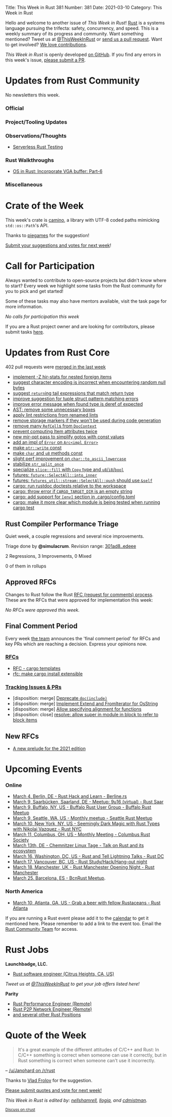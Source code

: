Title: This Week in Rust 381
Number: 381
Date: 2021-03-10
Category: This Week in Rust

Hello and welcome to another issue of *This Week in Rust*!
[Rust](http://rust-lang.org) is a systems language pursuing the trifecta: safety, concurrency, and speed.
This is a weekly summary of its progress and community.
Want something mentioned? Tweet us at [@ThisWeekInRust](https://twitter.com/ThisWeekInRust) or [send us a pull request](https://github.com/rust-lang/this-week-in-rust).
Want to get involved? [We love contributions](https://github.com/rust-lang/rust/blob/master/CONTRIBUTING.md).

*This Week in Rust* is openly developed [on GitHub](https://github.com/rust-lang/this-week-in-rust).
If you find any errors in this week's issue, [please submit a PR](https://github.com/rust-lang/this-week-in-rust/pulls).

# Updates from Rust Community

No newsletters this week.

### Official

### Project/Tooling Updates

### Observations/Thoughts

* [Serverless Rust Testing](https://www.peakscale.com/serverless-rust/)

### Rust Walkthroughs
* [OS in Rust: Incorporate VGA buffer: Part-6](https://blog.knoldus.com/os-in-rust-incorporate-vga-buffer-part-6/)

### Miscellaneous

# Crate of the Week

This week's crate is [camino](https://crates.io/crates/camino), a library with UTF-8 coded paths mimicking `std::os::Path`'s API.

Thanks to [piegames](https://users.rust-lang.org/t/crate-of-the-week/2704/886) for the suggestion!

[Submit your suggestions and votes for next week][submit_crate]!

[submit_crate]: https://users.rust-lang.org/t/crate-of-the-week/2704

# Call for Participation

Always wanted to contribute to open-source projects but didn't know where to start?
Every week we highlight some tasks from the Rust community for you to pick and get started!

Some of these tasks may also have mentors available, visit the task page for more information.

*No calls for participation this week*

If you are a Rust project owner and are looking for contributors, please submit tasks [here][guidelines].

[guidelines]: https://users.rust-lang.org/t/twir-call-for-participation/4821

# Updates from Rust Core

402 pull requests were [merged in the last week][merged]

[merged]: https://github.com/search?q=is%3Apr+org%3Arust-lang+is%3Amerged+merged%3A2021-02-22..2021-03-01

* [implement -Z hir-stats for nested foreign items](https://github.com/rust-lang/rust/pull/82258)
* [suggest character encoding is incorrect when encountering random null bytes](https://github.com/rust-lang/rust/pull/81856)
* [suggest `return`ing tail expressions that match return type](https://github.com/rust-lang/rust/pull/81769)
* [improve suggestion for tuple struct pattern matching errors](https://github.com/rust-lang/rust/pull/81235)
* [improve error message when found type is deref of expected](https://github.com/rust-lang/rust/pull/82364)
* [AST: remove some unnecessary boxes](https://github.com/rust-lang/rust/pull/82321)
* [apply lint restrictions from renamed lints](https://github.com/rust-lang/rust/pull/82620)
* [remove storage markers if they won't be used during code generation](https://github.com/rust-lang/rust/pull/78360)
* [remove many `RefCell`s from `DocContext`](https://github.com/rust-lang/rust/pull/82305)
* [prevent computing Item attributes twice](https://github.com/rust-lang/rust/pull/82265)
* [new mir-opt pass to simplify gotos with const values](https://github.com/rust-lang/rust/pull/80475)
* [add an impl of `Error` on `Arc<impl Error>`](https://github.com/rust-lang/rust/pull/80553)
* [make `ptr::write` const](https://github.com/rust-lang/rust/pull/81167)
* [make `char` and `u8` methods const](https://github.com/rust-lang/rust/pull/82078)
* [slight perf improvement on `char::to_ascii_lowercase`](https://github.com/rust-lang/rust/pull/81837)
* [stabilize `str_split_once`](https://github.com/rust-lang/rust/pull/81940)
* [specialize `slice::fill` with `Copy` type and `u8`/`i8`/`bool`](https://github.com/rust-lang/rust/pull/81874)
* [futures: `future::SelectAll::into_inner`](https://github.com/rust-lang/futures-rs/pull/2363)
* [futures: `futures_util::stream::SelectAll::push` should use `&self`](https://github.com/rust-lang/futures-rs/pull/2293)
* [cargo: run rustdoc doctests relative to the workspace](https://github.com/rust-lang/cargo/pull/9105)
* [cargo: throw error if `CARGO_TARGET_DIR` is an empty string](https://github.com/rust-lang/cargo/pull/8939)
* [cargo: add support for `[env]` section in .cargo/config.toml](https://github.com/rust-lang/cargo/pull/9175)
* [cargo: make it more clear which module is being tested when running cargo test](https://github.com/rust-lang/cargo/pull/9195)

## Rust Compiler Performance Triage

Quiet week, a couple regressions and several nice improvements.

Triage done by **@simulacrum**.
Revision range: [301ad8..edeee](https://perf.rust-lang.org/?start=301ad8a4fa3ea56fb980443b7997c8f9d72dd717&end=edeee915b1c52f97411e57ef6b1a8bd46548a37a&absolute=false&stat=instructions%3Au)

2 Regressions, 3 Improvements, 0 Mixed

0 of them in rollups

## Approved RFCs

Changes to Rust follow the Rust [RFC (request for comments) process](https://github.com/rust-lang/rfcs#rust-rfcs). These
are the RFCs that were approved for implementation this week:

*No RFCs were approved this week.*

## Final Comment Period

Every week [the team](https://www.rust-lang.org/team.html) announces the
'final comment period' for RFCs and key PRs which are reaching a
decision. Express your opinions now.

### [RFCs](https://github.com/rust-lang/rfcs/labels/final-comment-period)


* [RFC - cargo templates](https://github.com/rust-lang/rfcs/pull/2922)
* [rfc: make cargo install extensible](https://github.com/rust-lang/rfcs/pull/2376)

### [Tracking Issues & PRs](https://github.com/rust-lang/rust/labels/final-comment-period)

* [disposition: merge] [Deprecate `doc(include)`](https://github.com/rust-lang/rust/pull/82539)
* [disposition: merge] [Implement Extend and FromIterator for OsString](https://github.com/rust-lang/rust/pull/82121)
* [disposition: merge] [Allow specifying alignment for functions](https://github.com/rust-lang/rust/pull/81234)
* [disposition: close] [resolve: allow super in module in block to refer to block items](https://github.com/rust-lang/rust/pull/79309)

## New RFCs

* [A new prelude for the 2021 edition](https://github.com/rust-lang/rfcs/pull/3090)

# Upcoming Events

### Online
* [March 4, Berlin, DE - Rust Hack and Learn - Berline.rs](https://www.meetup.com/opentechschool-berlin/events/txcprryccfbgb/)
* [March 9, Saarbücken, Saarland, DE - Meetup: 9u16 (virtual) - Rust Saar](https://www.meetup.com/de-DE/Rust-Saar/events/276401469/)
* [March 9, Buffalo, NY, US - Buffalo Rust User Group - Buffalo Rust Meetup](https://www.meetup.com/Buffalo-Rust-Meetup/events/276717842/)
* [March 9, Seattle, WA, US - Monthly meetup - Seattle Rust Meetup](https://www.meetup.com/Seattle-Rust-Meetup/events/gskksryccfbmb/)
* [March 10, New York, NY, US - Seemingly Dark Magic with Rust Types with Nikolai Vazquez - Rust NYC](https://www.meetup.com/Rust-NYC/events/276666844/)
* [March 11, Columbus, OH, US - Monthly Meeting - Columbus Rust Society](https://www.meetup.com/columbus-rs/events/dpkhgryccfbpb/)
* [March 13th, DE - Chemnitzer Linux Tage - Talk on Rust and its ecosystem](https://chemnitzer.linux-tage.de/2021/en/programm/beitrag/135)
* [March 16, Washington, DC, US - Rust and Tell Lightning Talks - Rust DC](https://www.meetup.com/RustDC/events/kcfpzryccfbpb/)
* [March 17, Vancouver, BC, US - Rust Study/Hack/Hang-out night](https://www.meetup.com/Vancouver-Rust/events/npqfbsyccfbwb/)
* [March 18, Manchester, UK - Rust Manchester Opening Night - Rust Manchester](https://www.meetup.com/rust-manchester/events/276567843/)
* [March 25. Barcelona, ES - BcnRust Meetup](https://www.meetup.com/es-ES/BcnRust/events/276796209/).

### North America
* [March 10, Atlanta, GA, US - Grab a beer with fellow Rustaceans - Rust Atlanta](https://www.meetup.com/Rust-ATL/events/qxqdgryccfbnb/)

If you are running a Rust event please add it to the [calendar] to get
it mentioned here. Please remember to add a link to the event too.
Email the [Rust Community Team][community] for access.

[calendar]: https://www.google.com/calendar/embed?src=apd9vmbc22egenmtu5l6c5jbfc%40group.calendar.google.com
[community]: mailto:community-team@rust-lang.org

# Rust Jobs

**Launchbadge, LLC.**
* [Rust software engineer (Citrus Heights, CA, US)](https://www.ziprecruiter.com/jobs/launchbadge-5e5a2369/rust-software-engineer-72eb7f1b)

*Tweet us at [@ThisWeekInRust](https://twitter.com/ThisWeekInRust) to get your job offers listed here!*


**Parity**

* [Rust Performance Engineer (Remote)](https://www.parity.io/apply/?gh_jid=4385365003)
* [Rust P2P Network Engineer (Remote)](https://www.parity.io/apply/?gh_jid=4347843003)
* [and several other Rust Positions](https://www.parity.io/jobs/#jobs)

# Quote of the Week

> It's a great example of the different attitudes of C/C++ and Rust: In C/C++ something is correct when someone can use it correctly, but in Rust something is correct when someone can't use it incorrectly.

– [/u/Janohard on /r/rust](https://www.reddit.com/r/rust/comments/lt4u85/const_generics_mvp_hits_beta/goyg3v4/)

Thanks to [Vlad Frolov](https://users.rust-lang.org/t/twir-quote-of-the-week/328/1007) for the suggestion.

[Please submit quotes and vote for next week!](https://users.rust-lang.org/t/twir-quote-of-the-week/328)

*This Week in Rust is edited by: [nellshamrell](https://github.com/nellshamrell), [llogiq](https://github.com/llogiq), and [cdmistman](https://github.com/cdmistman).*

<small>[Discuss on r/rust](https://www.reddit.com/r/rust/comments/k5nsab/this_week_in_rust_367/)</small>
